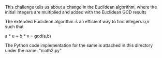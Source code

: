 This challenge tells us about a change in the Euclidean algorithm, where the initial integers are multiplied and added with the Euclidean GCD results

The extended Euclidean algorithm is an efficient way to find integers u,v such that

a * u + b * v = gcd(a,b)

The Python code implementation for the same is attached in this directory under the name: "math2.py"
